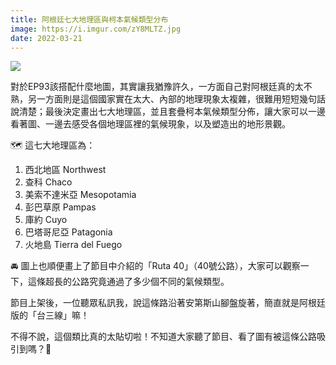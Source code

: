 ```yaml
---
title: 阿根廷七大地理區與柯本氣候類型分布
image: https://i.imgur.com/zY8MLTZ.jpg
date: 2022-03-21
---
```

![](https://i.imgur.com/zY8MLTZ.jpg)

對於EP93該搭配什麼地圖，其實讓我猶豫許久，一方面自己對阿根廷真的太不熟，另一方面則是這個國家實在太大、內部的地理現象太複雜，很難用短短幾句話說清楚；最後決定畫出七大地理區，並且套疊柯本氣候類型分佈，讓大家可以一邊看著圖、一邊去感受各個地理區裡的氣候現象，以及塑造出的地形景觀。

🗺️ 這七大地理區為：

1. 西北地區 Northwest
2. 查科 Chaco
3. 美索不達米亞 Mesopotamia
4. 彭巴草原 Pampas
5. 庫約 Cuyo
6. 巴塔哥尼亞 Patagonia
7. 火地島 Tierra del Fuego

🚘 圖上也順便畫上了節目中介紹的「Ruta 40」（40號公路），大家可以觀察一下，這條超長的公路究竟通過了多少個不同的氣候類型。

節目上架後，一位聽眾私訊我，說這條路沿著安第斯山腳盤旋著，簡直就是阿根廷版的「台三線」嘛！

不得不說，這個類比真的太貼切啦！不知道大家聽了節目、看了圖有被這條公路吸引到嗎？🤣